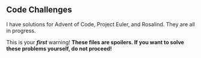Code Challenges
-

I have solutions for Advent of Code, Project Euler, and Rosalind. They are all in progress.

This is your ***first*** warning! **These files are spoilers. If you want to solve these problems yourself, do not
proceed!**